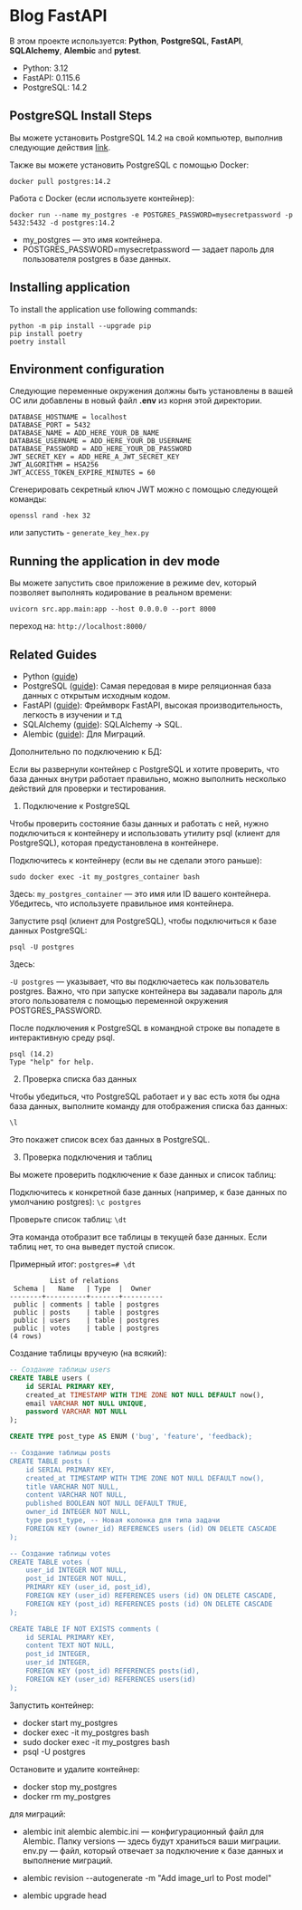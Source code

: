 # Blog FastAPI

В этом проекте используется: **Python**, **PostgreSQL**, **FastAPI**, **SQLAlchemy**, **Alembic** and **pytest**.

- Python: 3.12
- FastAPI: 0.115.6
- PostgreSQL: 14.2
## PostgreSQL Install Steps
Вы можете установить PostgreSQL 14.2 на свой компьютер, выполнив следующие действия  [link](https://www.postgresql.org/download/).

Также вы можете установить PostgreSQL с помощью Docker:
```shell script
docker pull postgres:14.2
```
Работа с Docker (если используете контейнер):
```
docker run --name my_postgres -e POSTGRES_PASSWORD=mysecretpassword -p 5432:5432 -d postgres:14.2
```
- my_postgres — это имя контейнера.
- POSTGRES_PASSWORD=mysecretpassword — задает пароль для пользователя postgres в базе данных.
## Installing application

To install the application use following commands:
```shell script
python -m pip install --upgrade pip
pip install poetry
poetry install
```

## Environment configuration

Следующие переменные окружения должны быть установлены в вашей ОС или добавлены в новый файл **.env** из корня этой директории.
```
DATABASE_HOSTNAME = localhost
DATABASE_PORT = 5432
DATABASE_NAME = ADD_HERE_YOUR_DB_NAME
DATABASE_USERNAME = ADD_HERE_YOUR_DB_USERNAME
DATABASE_PASSWORD = ADD_HERE_YOUR_DB_PASSWORD
JWT_SECRET_KEY = ADD_HERE_A_JWT_SECRET_KEY
JWT_ALGORITHM = HSA256
JWT_ACCESS_TOKEN_EXPIRE_MINUTES = 60
```
Сгенерировать секретный ключ JWT можно с помощью следующей команды:
```shell script
openssl rand -hex 32
```
или запустить - `generate_key_hex.py`

## Running the application in dev mode

Вы можете запустить свое приложение в режиме dev, который позволяет выполнять кодирование в реальном времени:
```shell script
uvicorn src.app.main:app --host 0.0.0.0 --port 8000
```
переход на: `http://localhost:8000/`

## Related Guides

- Python ([guide](https://www.python.org/docs/))
- PostgreSQL ([guide](https://www.postgresql.org/docs/)): Самая передовая в мире реляционная база данных с открытым исходным кодом.
- FastAPI ([guide](https://fastapi.tiangolo.com/)): Фреймворк FastAPI, высокая производительность, легкость в изучении и т.д
- SQLAlchemy ([guide](https://www.sqlalchemy.org/)): SQLAlchemy -> SQL.
- Alembic ([guide](https://alembic.sqlalchemy.org/en/latest/index.html)): Для Миграций.

Дополнительно по подключению к БД:

Если вы развернули контейнер с PostgreSQL и хотите проверить, что база данных внутри работает правильно, можно выполнить несколько действий для проверки и тестирования.

1. Подключение к PostgreSQL

Чтобы проверить состояние базы данных и работать с ней, нужно подключиться к контейнеру и использовать утилиту psql (клиент для PostgreSQL), которая предустановлена в контейнере.

Подключитесь к контейнеру (если вы не сделали этого раньше):

```shell script
sudo docker exec -it my_postgres_container bash
```
Здесь: `my_postgres_container` — это имя или ID вашего контейнера. Убедитесь, что используете правильное имя контейнера.

Запустите psql (клиент для PostgreSQL), чтобы подключиться к базе данных PostgreSQL:

```shell script
psql -U postgres
```

Здесь:

`-U postgres` — указывает, что вы подключаетесь как пользователь postgres. Важно, что при запуске контейнера вы задавали пароль для этого пользователя с помощью переменной окружения POSTGRES_PASSWORD.

После подключения к PostgreSQL в командной строке вы попадете в интерактивную среду psql.
```shell script
psql (14.2)
Type "help" for help.
```
2. Проверка списка баз данных

Чтобы убедиться, что PostgreSQL работает и у вас есть хотя бы одна база данных, выполните команду для отображения списка баз данных:
```shell script
\l
```
Это покажет список всех баз данных в PostgreSQL.

3. Проверка подключения и таблиц

Вы можете проверить подключение к базе данных и список таблиц:

Подключитесь к конкретной базе данных (например, к базе данных по умолчанию postgres): `\c postgres`

Проверьте список таблиц: `\dt`

Эта команда отобразит все таблицы в текущей базе данных. Если таблиц нет, то она выведет пустой список.

Примерный итог: `postgres=# \dt`

```shell script
          List of relations
 Schema |   Name   | Type  |  Owner   
--------+----------+-------+----------
 public | comments | table | postgres
 public | posts    | table | postgres
 public | users    | table | postgres
 public | votes    | table | postgres
(4 rows)
```
Создание таблицы вручеую (на всякий):

```sql
-- Создание таблицы users
CREATE TABLE users (
    id SERIAL PRIMARY KEY,
    created_at TIMESTAMP WITH TIME ZONE NOT NULL DEFAULT now(),
    email VARCHAR NOT NULL UNIQUE,
    password VARCHAR NOT NULL
);

CREATE TYPE post_type AS ENUM ('bug', 'feature', 'feedback);

-- Создание таблицы posts
CREATE TABLE posts (
    id SERIAL PRIMARY KEY,
    created_at TIMESTAMP WITH TIME ZONE NOT NULL DEFAULT now(),
    title VARCHAR NOT NULL,
    content VARCHAR NOT NULL,
    published BOOLEAN NOT NULL DEFAULT TRUE,
    owner_id INTEGER NOT NULL,
    type post_type, -- Новая колонка для типа задачи
    FOREIGN KEY (owner_id) REFERENCES users (id) ON DELETE CASCADE
);

-- Создание таблицы votes
CREATE TABLE votes (
    user_id INTEGER NOT NULL,
    post_id INTEGER NOT NULL,
    PRIMARY KEY (user_id, post_id),
    FOREIGN KEY (user_id) REFERENCES users (id) ON DELETE CASCADE,
    FOREIGN KEY (post_id) REFERENCES posts (id) ON DELETE CASCADE
);

CREATE TABLE IF NOT EXISTS comments (
    id SERIAL PRIMARY KEY,
    content TEXT NOT NULL,
    post_id INTEGER,
    user_id INTEGER,
    FOREIGN KEY (post_id) REFERENCES posts(id),
    FOREIGN KEY (user_id) REFERENCES users(id)
);

```
Запустить контейнер:
- docker start my_postgres
- docker exec -it my_postgres bash
- sudo docker exec -it my_postgres bash
- psql -U postgres

Остановите и удалите контейнер:
- docker stop my_postgres
- docker rm my_postgres

для миграций:

- alembic init alembic
alembic.ini — конфигурационный файл для Alembic.
Папку versions — здесь будут храниться ваши миграции.
env.py — файл, который отвечает за подключение к базе данных и выполнение миграций.

- alembic revision --autogenerate -m "Add image_url to Post model"
- alembic upgrade head